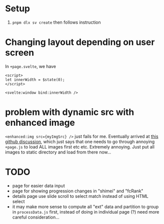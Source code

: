 # Setup

1. `pnpm dlx sv create` then follows instruction

# Changing layout depending on user screen

In `+page.svelte`, we have

```
<script>
let innerWidth = $state(0);
</script>

<svelte:window bind:innerWidth />
```

# problem with dynamic src with enhanced image

`<enhanced:img src={myImgSrc} />` just fails for me. Eventually arrived at [this github discussion](https://github.com/sveltejs/kit/discussions/11098), which just says that one needs to go through annoying `+page.js` to load ALL images first etc etc. Extremely annoying. Just put all images to static directory and load from there now...

# TODO

- page for easier data input
- page for showing progression changes in "shimei" and "fcRank"
- details page use slide scroll to select match instead of using HTML select
- it may make more sense to compute all "ext" data and partition to group in `processData.js` first, instead of doing in individual page (?) need more careful consideration...
